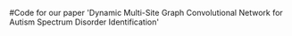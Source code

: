 #Code for our paper 'Dynamic Multi-Site Graph Convolutional Network for Autism Spectrum Disorder Identification'
